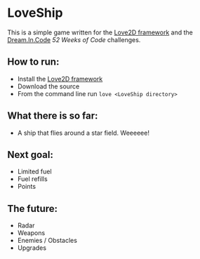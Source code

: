 # LoveShip
This is a simple game written for the [Love2D framework][love] and the [Dream.In.Code][dic] _52 Weeks of Code_ challenges.

## How to run:
 * Install the [Love2D framework][love]
 * Download the source
 * From the command line run `love <LoveShip directory>`

## What there is so far:
 * A ship that flies around a star field. Weeeeee!

## Next goal:
 * Limited fuel
 * Fuel refills
 * Points

## The future:
 * Radar
 * Weapons
 * Enemies / Obstacles 
 * Upgrades

[love]: http://love2d.org "Love 2D Framework"
[dic]:  http://dreamincode.net "Dream In Code"